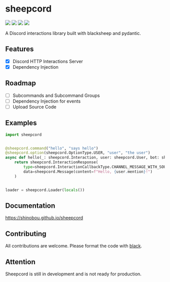 # sheepcord
![](https://img.shields.io/github/issues/Shinobou/sheepcord)
![](https://img.shields.io/github/forks/Shinobou/sheepcord)
![](https://img.shields.io/github/stars/Shinobou/sheepcord)
![](https://img.shields.io/github/license/Shinobou/sheepcord)

A Discord interactions library built with blacksheep and pydantic.


## Features
- [x] Discord HTTP Interactions Server
- [x] Dependency Injection

## Roadmap
- [ ] Subcommands and Subcommand Groups
- [ ] Dependency Injection for events
- [ ] Upload Source Code

## Examples
```py
import sheepcord


@sheepcord.command("hello", "says hello")
@sheepcord.option(sheepcord.OptionType.USER, "user", "the user")
async def hello(_: sheepcord.Interaction, user: sheepcord.User, bot: sheepcord.Inject[sheepcord.Bot]) -> sheepcord.InteractionResponse:
    return sheepcord.InteractionResponse(
        type=sheepcord.InteractionCallbackType.CHANNEL_MESSAGE_WITH_SOURCE,
        data=sheepcord.Message(content=f"Hello, {user.mention}!")
    )


loader = sheepcord.Loader(locals())
```


## Documentation
https://shinobou.github.io/sheepcord

## Contributing
All contributions are welcome. Please format the code with [black](https://github.com/psf/black).

## Attention
Sheepcord is still in development and is not ready for production.

